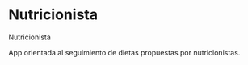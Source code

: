 # Nutricionista
Nutricionista

App orientada al seguimiento de dietas propuestas por nutricionistas.
